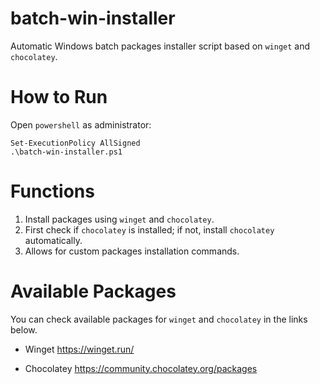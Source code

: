# batch-win-installer
Automatic Windows batch packages installer script based on `winget` and `chocolatey`.

# How to Run
Open `powershell` as administrator:

```
Set-ExecutionPolicy AllSigned
.\batch-win-installer.ps1
```

# Functions
1. Install packages using `winget` and `chocolatey`.
2. First check if `chocolatey` is installed; if not, install `chocolatey` automatically.
3. Allows for custom packages installation commands.

# Available Packages
You can check available packages for `winget` and `chocolatey` in the links below.

- Winget
https://winget.run/

- Chocolatey
https://community.chocolatey.org/packages
